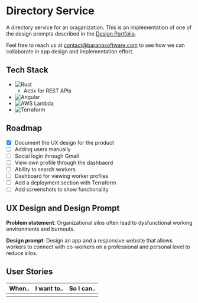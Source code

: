 # Directory Service
A directory service for an oraganization. This is an implementation of one of  the design prompts described in the [Design Portfolio](https://github.com/baranasoftware/ux-design).

Feel free to reach us at contact@baranasoftware.com to see how we can collaborate in app design and implementation effort.

## Tech Stack

* ![Rust](https://www.vectorlogo.zone/logos/rust-lang/rust-lang-ar21.svg) 
  * Actix for REST APIs
* ![Angular](https://www.vectorlogo.zone/logos/angular/angular-ar21.svg)
* ![AWS Lambda](https://www.vectorlogo.zone/logos/amazon_awslambda/amazon_awslambda-ar21.svg)
* ![Terraform](https://img.shields.io/badge/-Terraform-eee?style=flat-square&logo=Terraform&logoColor=844FBA)

## Roadmap
- [x] Document the UX design for the product
- [ ] Adding users manually
- [ ] Social login through Gmail
- [ ] View own profile through the dashbaord
- [ ] Ability to search workers
- [ ] Dashboard for viewing worker profiles
- [ ] Add a deployment section with Terraform
- [ ] Add screenshots to show functionality

## UX Design and Design Prompt
**Problem statement**: Organizational silos often lead to dysfunctional working environments and burnouts. 

**Design prompt**: Design an app and a responsive website that allows workers to connect with co-workers on a professional and personal level to reduce silos.

## User Stories

| When.. | I want to.. | So I can.. |
|--------|-------------|------------|
|        |             |            |


